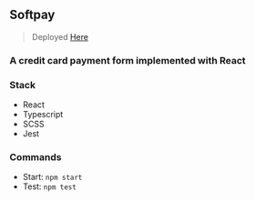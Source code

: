 ## Softpay

> Deployed [Here]()

### A credit card payment form implemented with React

### Stack 
- React
- Typescript
- SCSS
- Jest

### Commands
- Start: `npm start`
- Test: `npm test`